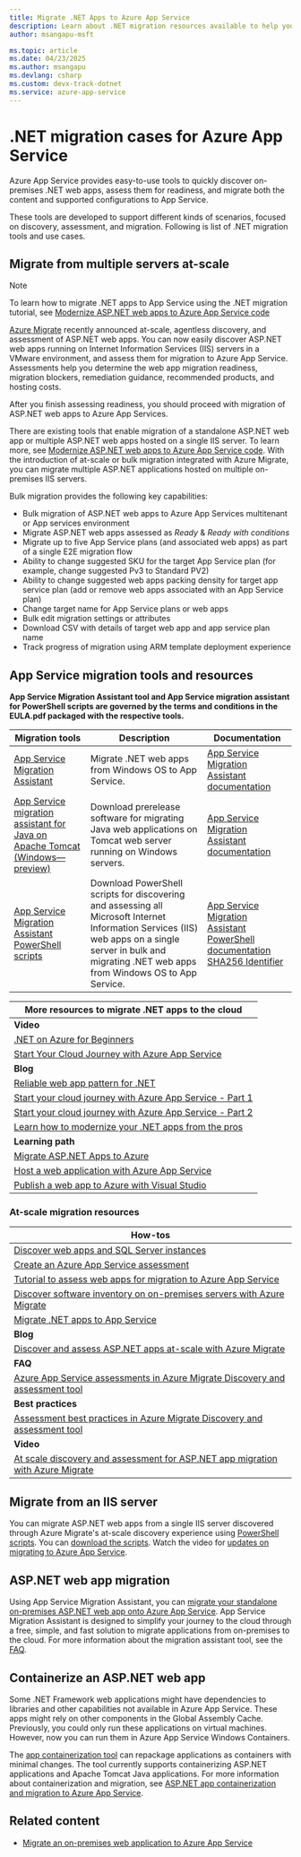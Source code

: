 ```yaml
---
title: Migrate .NET Apps to Azure App Service
description: Learn about .NET migration resources available to help you assess and migrate web apps to Azure App Service.
author: msangapu-msft

ms.topic: article
ms.date: 04/23/2025
ms.author: msangapu
ms.devlang: csharp
ms.custom: devx-track-dotnet
ms.service: azure-app-service
---
```

# .NET migration cases for Azure App Service

Azure App Service provides easy-to-use tools to quickly discover on-premises .NET web apps, assess them for readiness, and migrate both the content and supported configurations to App Service.

These tools are developed to support different kinds of scenarios, focused on discovery, assessment, and migration. Following is list of .NET migration tools and use cases.

## Migrate from multiple servers at-scale

> [!NOTE]
> To learn how to migrate .NET apps to App Service using the .NET migration tutorial, see [Modernize ASP.NET web apps to Azure App Service code](../migrate/tutorial-modernize-asp-net-appservice-code.md)
>

[Azure Migrate](../migrate/migrate-services-overview.md) recently announced at-scale, agentless discovery, and assessment of ASP.NET web apps. You can now easily discover ASP.NET web apps running on Internet Information Services (IIS) servers in a VMware environment, and assess them for migration to Azure App Service. Assessments help you determine the web app migration readiness, migration blockers, remediation guidance, recommended products, and hosting costs.

After you finish assessing readiness, you should proceed with migration of ASP.NET web apps to Azure App Services.  

There are existing tools that enable migration of a standalone ASP.NET web app or multiple ASP.NET web apps hosted on a single IIS server. To learn more, see [Modernize ASP.NET web apps to Azure App Service code](../migrate/tutorial-modernize-asp-net-appservice-code.md). With the introduction of at-scale or bulk migration integrated with Azure Migrate, you can migrate multiple ASP.NET applications hosted on multiple on-premises IIS servers.  

Bulk migration provides the following key capabilities:

- Bulk migration of ASP.NET web apps to Azure App Services multitenant or App services environment 
- Migrate ASP.NET web apps assessed as *Ready* & *Ready with conditions*
- Migrate up to five App Service plans (and associated web apps) as part of a single E2E migration flow 
- Ability to change suggested SKU for the target App Service plan (for example, change suggested Pv3 to Standard PV2) 
- Ability to change suggested web apps packing density for target app service plan (add or remove web apps associated with an App Service plan) 
- Change target name for App Service plans or web apps 
- Bulk edit migration settings or attributes 
- Download CSV with details of target web app and app service plan name 
- Track progress of migration using ARM template deployment experience 

## App Service migration tools and resources

__App Service Migration Assistant tool and App Service migration assistant for PowerShell scripts are governed by the terms and conditions in the EULA.pdf packaged with the respective tools.__

|Migration tools| Description | Documentation |
|-----------|-------------|---------------|
|[App Service Migration Assistant](https://appmigration.microsoft.com/api/download/windowspreview/AppServiceMigrationAssistant.msi)|Migrate .NET web apps from Windows OS to App Service.|[App Service Migration Assistant documentation](https://github.com/Azure/App-Service-Migration-Assistant/wiki)|
|[App Service migration assistant for Java on Apache Tomcat (Windows—preview)](https://appmigration.microsoft.com/api/download/windowspreview/AppServiceMigrationAssistant.msi)|Download prerelease software for migrating Java web applications on Tomcat web server running on Windows servers.|[App Service Migration Assistant documentation](https://github.com/Azure/App-Service-Migration-Assistant/wiki)|
|[App Service Migration Assistant PowerShell scripts](https://appmigration.microsoft.com/api/download/psscripts/AppServiceMigrationScripts.zip)|Download PowerShell scripts for discovering and assessing all Microsoft Internet Information Services (IIS) web apps on a single server in bulk and migrating .NET web apps from Windows OS to App Service.|[App Service Migration Assistant PowerShell documentation](https://github.com/Azure/App-Service-Migration-Assistant/wiki/PowerShell-Scripts)<br>[SHA256 Identifier](https://github.com/Azure/App-Service-Migration-Assistant/wiki/Release-Notes)|

| More resources to migrate .NET apps to the cloud |
|----------------|
| **Video** |
| [.NET on Azure for Beginners](https://www.youtube.com/playlist?list=PLdo4fOcmZ0oVSBX3Lde8owu6dSgZLIXfu) |
| [Start Your Cloud Journey with Azure App Service](https://aka.ms/cloudjourney/start/video) |
| **Blog** |
| [Reliable web app pattern for .NET](https://techcommunity.microsoft.com/t5/apps-on-azure-blog/announcing-the-reliable-web-app-pattern-for-net/ba-p/3745270) |
| [Start your cloud journey with Azure App Service - Part 1](https://aka.ms/cloudjourney/start/part1) |
| [Start your cloud journey with Azure App Service - Part 2](https://aka.ms/cloudjourney/start/part2) |
| [Learn how to modernize your .NET apps from the pros](https://devblogs.microsoft.com/dotnet/learn-how-to-modernize-your-dotnet-apps/) |
| **Learning path** |
| [Migrate ASP.NET Apps to Azure](/training/paths/migrate-dotnet-apps-azure/) |
| [Host a web application with Azure App Service](/training/modules/host-a-web-app-with-azure-app-service/) |
| [Publish a web app to Azure with Visual Studio](/training/modules/publish-azure-web-app-with-visual-studio/) |


### At-scale migration resources

| How-tos |
|----------------|
| [Discover web apps and SQL Server instances](../migrate/how-to-discover-sql-existing-project.md)                              |
| [Create an Azure App Service assessment](../migrate/how-to-create-azure-app-service-assessment.md)                            |
| [Tutorial to assess web apps for migration to Azure App Service](../migrate/tutorial-assess-webapps.md)                       |
| [Discover software inventory on on-premises servers with Azure Migrate](../migrate/how-to-discover-applications.md)           |
| [Migrate .NET apps to App Service](../migrate/tutorial-modernize-asp-net-appservice-code.md) |
| **Blog** |
| [Discover and assess ASP.NET apps at-scale with Azure Migrate](https://azure.microsoft.com/blog/discover-and-assess-aspnet-apps-atscale-with-azure-migrate/) |
| **FAQ** |
| [Azure App Service assessments in Azure Migrate Discovery and assessment tool](../migrate/concepts-azure-webapps-assessment-calculation.md) |
| **Best practices** |
| [Assessment best practices in Azure Migrate Discovery and assessment tool](../migrate/best-practices-assessment.md) |
| **Video** |
| [At scale discovery and assessment for ASP.NET app migration with Azure Migrate](/Shows/Inside-Azure-for-IT/At-scale-discovery-and-assessment-for-ASPNET-app-migration-with-Azure-Migrate) |

## Migrate from an IIS server

You can migrate ASP.NET web apps from a single IIS server discovered through Azure Migrate's at-scale discovery experience using [PowerShell scripts](https://github.com/Azure/App-Service-Migration-Assistant/wiki/PowerShell-Scripts). You can [download the scripts](https://appmigration.microsoft.com/api/download/psscriptpreview/AppServiceMigrationScripts.zip). Watch the video for [updates on migrating to Azure App Service](/Shows/The-Launch-Space/Updates-on-Migrating-to-Azure-App-Service).

## ASP.NET web app migration

Using App Service Migration Assistant, you can [migrate your standalone on-premises ASP.NET web app onto Azure App Service](https://www.youtube.com/watch?v=9LBUmkUhmXU). App Service Migration Assistant is designed to simplify your journey to the cloud through a free, simple, and fast solution to migrate applications from on-premises to the cloud. For more information about the migration assistant tool, see the [FAQ](https://github.com/Azure/App-Service-Migration-Assistant/wiki#faqs).

## Containerize an ASP.NET web app

Some .NET Framework web applications might have dependencies to libraries and other capabilities not available in Azure App Service. These apps might rely on other components in the Global Assembly Cache. Previously, you could only run these applications on virtual machines. However, now you can run them in Azure App Service Windows Containers.

The [app containerization tool](https://azure.microsoft.com/blog/accelerate-application-modernization-with-azure-migrate-app-containerization/) can repackage applications as containers with minimal changes. The tool currently supports containerizing ASP.NET applications and Apache Tomcat Java applications. For more information about containerization and migration, see [ASP.NET app containerization and migration to Azure App Service](../migrate/tutorial-app-containerization-aspnet-app-service.md).

## Related content

- [Migrate an on-premises web application to Azure App Service](/training/modules/migrate-app-service-migration-assistant/)